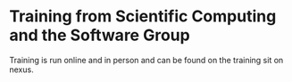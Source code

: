 # Training from Scientific Computing and the Software Group

Training is run online and in person and can be found on the training sit on nexus.
